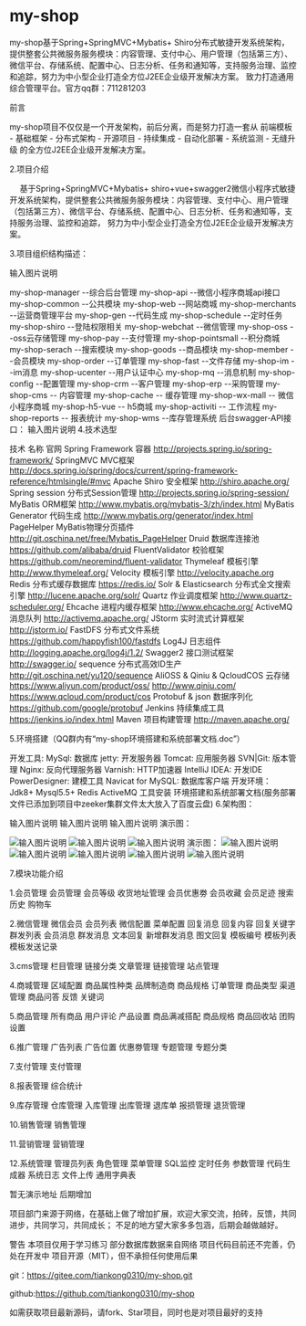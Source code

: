 # my-shop
my-shop基于Spring+SpringMVC+Mybatis+ Shiro分布式敏捷开发系统架构，提供整套公共微服务服务模块：内容管理、支付中心、用户管理（包括第三方）、微信平台、存储系统、配置中心、日志分析、任务和通知等，支持服务治理、监控和追踪，努力为中小型企业打造全方位J2EE企业级开发解决方案。 致力打造通用综合管理平台。官方qq群：711281203


前言

my-shop项目不仅仅是一个开发架构，前后分离，而是努力打造一套从 前端模板 - 基础框架 - 分布式架构 - 开源项目 - 持续集成 - 自动化部署 - 系统监测 - 无缝升级 的全方位J2EE企业级开发解决方案。

2.项目介绍

　 基于Spring+SpringMVC+Mybatis+ shiro+vue+swagger2微信小程序式敏捷开发系统架构，提供整套公共微服务服务模块：内容管理、支付中心、用户管理（包括第三方）、微信平台、存储系统、配置中心、日志分析、任务和通知等，支持服务治理、监控和追踪， 努力为中小型企业打造全方位J2EE企业级开发解决方案。

3.项目组织结构描述：

输入图片说明

my-shop-manager --综合后台管理
my-shop-api --微信小程序商城api接口
my-shop-common --公共模块
my-shop-web --网站商城
my-shop-merchants  --运营商管理平台
my-shop-gen --代码生成
my-shop-schedule --定时任务
my-shop-shiro --登陆权限相关
my-shop-webchat --微信管理
my-shop-oss   --oss云存储管理
my-shop-pay   --支付管理
my-shop-pointsmall  --积分商城
my-shop-serach   --搜索模块
my-shop-goods   --商品模块
my-shop-member  --会员模块
my-shop-order  --订单管理
my-shop-fast   --文件存储
my-shop-im   --im消息
my-shop-ucenter   --用户认证中心
my-shop-mq  --消息机制
my-shop-config   --配置管理
my-shop-crm   --客户管理
my-shop-erp   --采购管理
my-shop-cms  -- 内容管理
my-shop-cache  -- 缓存管理
my-shop-wx-mall -- 微信小程序商城
my-shop-h5-vue -- h5商城
my-shop-activiti -- 工作流程
my-shop-reports -- 报表统计
my-shop-wms  --库存管理系统
后台swagger-API接口： 输入图片说明 4.技术选型

技术					名称	官网
Spring Framework			容器	http://projects.spring.io/spring-framework/
SpringMVC				MVC框架	http://docs.spring.io/spring/docs/current/spring-framework-reference/htmlsingle/#mvc
Apache Shiro				安全框架	http://shiro.apache.org/
Spring session				分布式Session管理	http://projects.spring.io/spring-session/
MyBatis					ORM框架	http://www.mybatis.org/mybatis-3/zh/index.html
MyBatis Generator			代码生成	http://www.mybatis.org/generator/index.html
PageHelper				MyBatis物理分页插件	http://git.oschina.net/free/Mybatis_PageHelper
Druid					数据库连接池	https://github.com/alibaba/druid
FluentValidator				校验框架	https://github.com/neoremind/fluent-validator
Thymeleaf				模板引擎	http://www.thymeleaf.org/
Velocity				模板引擎	http://velocity.apache.org
Redis					分布式缓存数据库	https://redis.io/
Solr & Elasticsearch			分布式全文搜索引擎	http://lucene.apache.org/solr/ 
Quartz					作业调度框架	http://www.quartz-scheduler.org/
Ehcache					进程内缓存框架	http://www.ehcache.org/
ActiveMQ				消息队列	http://activemq.apache.org/
JStorm					实时流式计算框架	http://jstorm.io/
FastDFS					分布式文件系统	https://github.com/happyfish100/fastdfs
Log4J					日志组件	http://logging.apache.org/log4j/1.2/
Swagger2				接口测试框架	http://swagger.io/
sequence				分布式高效ID生产	http://git.oschina.net/yu120/sequence
AliOSS & Qiniu & QcloudCOS		云存储	https://www.aliyun.com/product/oss/ 	http://www.qiniu.com/ 	https://www.qcloud.com/product/cos
Protobuf & json				数据序列化	https://github.com/google/protobuf
Jenkins					持续集成工具	https://jenkins.io/index.html
Maven					项目构建管理	http://maven.apache.org/

5.环境搭建（QQ群内有“my-shop环境搭建和系统部署文档.doc”）

开发工具:
MySql: 数据库
jetty: 开发服务器
Tomcat: 应用服务器
SVN|Git: 版本管理
Nginx: 反向代理服务器
Varnish: HTTP加速器
IntelliJ IDEA: 开发IDE
PowerDesigner: 建模工具
Navicat for MySQL: 数据库客户端
开发环境：
Jdk8+
Mysql5.5+
Redis
ActiveMQ
工具安装
环境搭建和系统部署文档(服务部署文件已添加到项目中zeeker集群文件太大放入了百度云盘)
6.架构图：

输入图片说明 输入图片说明 输入图片说明 演示图：

![输入图片说明](https://gitee.com/uploads/images/2018/0525/151943_dc24315f_1951565.jpeg "微信图片_20180525144338.jpg")
![输入图片说明](https://gitee.com/uploads/images/2018/0525/151954_11eaef22_1951565.jpeg "微信图片_20180525144350.jpg")
![输入图片说明](https://gitee.com/uploads/images/2018/0525/152007_6cdbfcc6_1951565.jpeg "微信图片_20180525144346.jpg")
演示图：
![输入图片说明](https://gitee.com/uploads/images/2018/0525/152023_63986906_1951565.png "微信图片_20180525144441.png")
![输入图片说明](https://gitee.com/uploads/images/2018/0525/152040_f68b042b_1951565.jpeg "微信图片_20180525144526.jpg")
![输入图片说明](https://gitee.com/uploads/images/2018/0525/152048_642eb08a_1951565.jpeg "微信图片_20180525144528.jpg")
![输入图片说明](https://gitee.com/uploads/images/2018/0525/152058_ce3c8e9f_1951565.jpeg "微信图片_20180525144531.jpg")
 ![输入图片说明](https://gitee.com/uploads/images/2018/0525/152653_415532f9_1951565.png "微信图片_20180525152627.png")

7.模块功能介绍

1.会员管理 会员管理 会员等级 收货地址管理 会员优惠劵 会员收藏 会员足迹 搜索历史 购物车

2.微信管理 微信会员 会员列表 微信配置 菜单配置 回复消息 回复内容 回复关键字 群发列表 会员消息 群发消息 文本回复 新增群发消息 图文回复 模板编号 模板列表 模板发送记录

3.cms管理 栏目管理 链接分类 文章管理 链接管理 站点管理

4.商城管理 区域配置 商品属性种类 品牌制造商 商品规格 订单管理 商品类型 渠道管理 商品问答 反馈 关键词

5.商品管理 所有商品 用户评论 产品设置 商品满减搭配 商品规格 商品回收站 团购设置

6.推广管理 广告列表 广告位置 优惠劵管理 专题管理 专题分类

7.支付管理 支付管理

8.报表管理 综合统计

9.库存管理 仓库管理 入库管理 出库管理 退库单 报损管理 退货管理

10.销售管理 销售管理

11.营销管理 营销管理

12.系统管理 管理员列表 角色管理 菜单管理 SQL监控 定时任务 参数管理 代码生成器 系统日志 文件上传 通用字典表

暂无演示地址 后期增加

项目部门来源于网络，在基础上做了增加扩展，欢迎大家交流，拍砖，反馈，共同进步，共同学习，共同成长； 不足的地方望大家多多包涵，后期会越做越好。

警告 本项目仅用于学习练习 部分数据库数据来自网络 项目代码目前还不完善，仍处在开发中 项目开源（MIT），但不承担任何使用后果


git：https://gitee.com/tiankong0310/my-shop.git

github:https://github.com/tiankong0310/my-shop

如需获取项目最新源码，请fork、Star项目，同时也是对项目最好的支持

